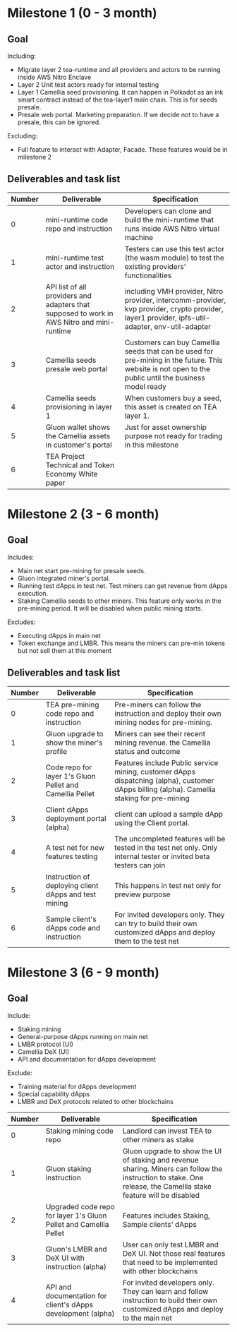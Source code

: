 # Milestone 1  (0 - 3 month)
## Goal
Including:
- Migrate layer 2 tea-runtime and all providers and actors to be running inside AWS Nitro Enclave
- Layer 2 Unit test actors ready for internal testing
- Layer 1 Camellia seed provisioning. It can happen in Polkadot as an ink smart contract instead of the tea-layer1 main chain. This is for seeds presale.
- Presale web portal. Marketing preparation. If we decide not to have a presale, this can be ignored.

Excluding:
- Full feature to interact with Adapter, Facade. These features would be in milestone 2

## Deliverables and task list

| Number | Deliverable | Specification |
| ------------- | ------------- | ------------- |
| 0 | mini-runtime code repo and instruction | Developers can clone and build the mini-runtime that runs inside AWS Nitro virtual machine |
| 1 | mini-runtime test actor and instruction | Testers can use this test actor (the wasm module) to test the existing providers' functionalities |
| 2 | API list of all providers and adapters that supposed to work in AWS Nitro and mini-runtime | including VMH provider, Nitro provider, intercomm-provider, kvp provider, crypto provider, layer1 provider, ipfs-util-adapter, env-util-adapter |
| 3 | Camellia seeds presale web portal | Customers can buy Camellia seeds that can be used for pre-mining in the future. This website is not open to the public until the business model ready |
| 4 | Camellia seeds provisioning in layer 1 | When customers buy a seed, this asset is created on TEA layer 1.  |
| 5 | Gluon wallet shows the Camellia assets in customer's portal | Just for asset ownership purpose not ready for trading in this milestone |
| 6 | TEA Project Technical and Token Economy White paper | |

# Milestone 2 (3 - 6 month)

## Goal

Includes:

- Main net start pre-mining for presale seeds. 
- Gluon integrated miner's portal. 
- Running test dApps in test net. Test miners can get revenue from dApps execution.
- Staking Camellia seeds to other miners. This feature only works in the pre-mining period. It will be disabled when public mining starts.

Excludes:

- Executing dApps in main net
- Token exchange and LMBR. This means the miners can pre-min tokens but not sell them at this moment

## Deliverables and task list

| Number | Deliverable | Specification |
| ------------- | ------------- | ------------- |
| 0 | TEA pre-mining code repo and instruction | Pre-miners can follow the instruction and deploy their own mining nodes for pre-mining. |
| 1 | Gluon upgrade to show the miner's profile | Miners can see their recent mining revenue. the Camellia status and outcome |
| 2 | Code repo for layer 1's Gluon Pellet and Camellia Pellet | Features include Public service mining, customer dApps dispatching (alpha), customer dApps billing (alpha). Camellia staking for pre-mining|
| 3 | Client dApps deployment portal (alpha)| client can upload a sample dApp using the Client portal. |
| 4 | A test net for new features testing | The uncompleted features will be tested in the test net only. Only internal tester or invited beta testers can join |
| 5 | Instruction of deploying client dApps and test mining | This happens in test net only for preview purpose |
| 6 | Sample client's dApps code and instruction | For invited developers only. They can try to build their own customized dApps and deploy them to the test net |

# Milestone 3 (6 - 9 month)
## Goal

Include:

- Staking mining
- General-purpose dApps running on main net
- LMBR protocol (UI)
- Camellia DeX (UI)
- API and documentation for dApps development

Exclude:

- Training material for dApps development
- Special capability dApps
- LMBR and DeX protocols related to other blockchains

| Number | Deliverable | Specification |
| ------------- | ------------- | ------------- |
| 0 | Staking mining code repo | Landlord can invest TEA to other miners as stake |
| 1 | Gluon staking instruction |  Gluon upgrade to show the UI of staking and revenue sharing. Miners can follow the instruction to stake. One release, the Camellia stake feature will be disabled |
| 2 | Upgraded code repo for layer 1's Gluon Pellet and Camellia Pellet | Features includes Staking, Sample clients' dApps |
| 3 | Gluon's LMBR and DeX UI with instruction (alpha) | User can only test LMBR and DeX UI. Not those real features that need to be implemented with other blockchains |
| 4 | API and documentation for client's dApps development (alpha)| For invited developers only. They can learn and follow instruction to build their own customized dApps and deploy to the main net|

